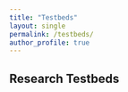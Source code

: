 ```yaml
---
title: "Testbeds"
layout: single
permalink: /testbeds/
author_profile: true
---
```


## Research Testbeds
